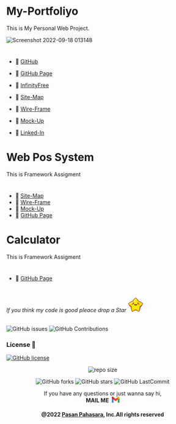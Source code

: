 # My-Portfoliyo
This is My Personal Web Project.



![Screenshot 2022-09-18 013148](https://user-images.githubusercontent.com/88943660/190874585-f9661524-ff5e-493e-90d7-1da504fa4d45.jpg)

#
* 🔗 <a href="https://github.com/Pasan-Pahasara" target="_blank">GitHub</a>

* 🔗 <a href="https://pasan-pahasara.github.io/My-Portfoliyo/" target="_blank">GitHub Page</a>

* 🔗 <a href="http://pasan-pahasara.epizy.com/?i=1" target="_blank">InfinityFree</a>

* 🔗 <a href="https://www.gloomaps.com/PAJyxq4CM3" target="_blank">Site-Map</a>

* 🔗 <a href="https://wireframe.cc/UxncUa" target="_blank">Wire-Frame</a>

* 🔗 <a href="https://www.figma.com/proto/Q7MBhezjxgCFIYnjqf2xsy/MyPortfoliyo?page-id=0%3A1&node-id=184%3A2&viewport=520%2C1840%2C0.34&scaling=scale-down-width&starting-point-node-id=184%3A2" target="_blank">Mock-Up</a>

* 🔗 <a href="https://www.linkedin.com/in/pasan-pahasara-356a75165/" target="_blank">Linked-In</a>


#

# Web Pos System
This is Framework Assigment

#
* 🔗 <a href="https://www.gloomaps.com/QAp329svFm" target="_blank">Site-Map</a>
* 🔗 <a href="https://wireframe.cc/4kLkXl" target="_blank">Wire-Frame</a>
* 🔗 <a href="https://www.figma.com/file/gH2fuiUXiMCCXV7izGhqMN/Web-Pos-System?node-id=0%3A1" target="_blank">Mock-Up</a>
* 🔗 <a href="https://pasan-pahasara.github.io/My-Portfoliyo/assignments/js/spa/" target="_blank">GitHub Page</a>
#
              
#

# Calculator
This is Framework Assigment

#
* 🔗 <a href="https://pasan-pahasara.github.io/My-Portfoliyo/assignments/js/calculator/" target="_blank">GitHub Page</a>
#

###### If you think my code is good pleace drop a Star <img src="https://github.com/Pasan-Pahasara/md-alpha/blob/main/star.webp" width="40px">

![GitHub issues](https://img.shields.io/github/issues/Pasan-Pahasara/My-Portfoliyo?&labelColor=black&color=eb3b5a&label=Issues&logo=issues&logoColor=black&style=for-the-badge)
![GitHub Contributions](https://img.shields.io/github/contributors/Pasan-Pahasara/My-Portfoliyo?&labelColor=black&color=8854d0&style=for-the-badge)

### License 📝
[![GitHub license](https://img.shields.io/github/license/Pasan-Pahasara/My-Portfoliyo?&labelColor=black&color=3867d6&style=for-the-badge)](https://github.com/Pasan-Pahasara/Room-Reservation-System/blob/master/LICENSE)

<div align="center">

![repo size](https://img.shields.io/github/repo-size/Pasan-Pahasara/My-Portfoliyo?label=Repo%20Size&style=for-the-badge&labelColor=black&color=20bf6b)
 
![GitHub forks](https://img.shields.io/github/forks/Pasan-Pahasara/My-Portfoliyo?&labelColor=black&color=0fb9b1&style=for-the-badge)
![GitHub stars](https://img.shields.io/github/stars/Pasan-Pahasara/My-Portfoliyo?&labelColor=black&color=f7b731&style=for-the-badge)
![GitHub LastCommit](https://img.shields.io/github/last-commit/Pasan-Pahasara/My-Portfoliyo?logo=github&labelColor=black&color=d1d8e0&style=for-the-badge)

</div>

<div align="center"> 
If you have any questions or just wanna say hi, <br><b>MAIL ME</b>&nbsp;
  <a href="mailto:pasanpahasara7788@gmail.com">
      <img width="20px" src="https://github.com/Pasan-Pahasara/md-alpha/blob/main/gmail.svg" />
  </a></p>
 
 </div>

<div align="center"> 
 
#### @2022 [Pasan Pahasara](https://github.com/Pasan-Pahasara/), Inc.All rights reserved
</div>
